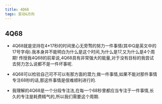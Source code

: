 ```yaml
---
title: 4Q68
tags: 变动&方向
---
```


## 4Q68  
* 4Q68就是坚持在4*17秒的时间里心无旁骛的努力一件事情(其中Q是英文中的17号字母).我本身并不能明白为什么是这个时间,为什么是17,又为什么是4个周期!
传授我4Q68的前辈说,4Q68具有非常强大的能量,对于没有目标的我尝试去努力怎么说都不是一件坏事呢.

* 4Q68可以检验自己可不可以有那方面的潜力,做一件事情,如果不能对那件事情专注68秒的话,那这件事情是佷难顺利进行的.

* 我理解的4Q68是一个分段专注法,在每一个68秒里都应当专注于一件事情,长久的专注是耗费精气的,所以我们需要这个周期.